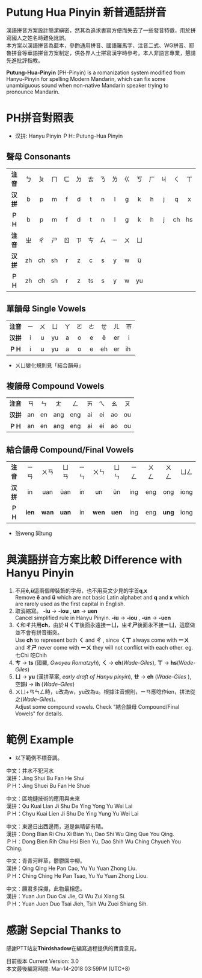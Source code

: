 # Putung Hua Pinyin 新普通話拼音
漢語拼音方案設計簡潔縝密，然其為追求書寫方便而失去了一些發音特徵，用於拼寫國人之姓名時難免訛誤。  
本方案以漢語拼音為藍本，參酌通用拼音、國語羅馬字、注音二式、WG拼音、耶魯拼音等華語拼音方案制定，供各界人士拼寫漢字時參考。本人非語言專業，懇請先進批評指教。  
  
**Putung-Hua-Pinyin** (PH-Pinyin) is a romanization system modified from Hanyu-Pinyin for spelling Modern Mandarin, which can fix some unambiguous sound when non-native Mandarin speaker trying to pronounce Mandarin.

# PH拼音對照表 
* 汉拼: Hanyu Pinyin  ＰＨ: Putung-Hua Pinyin
## 聲母 Consonants
| | | | | | | | | | | | | | | |
|:----:|:----:|:----:|:----:|:----:|:----:|:----:|:----:|:----:|:----:|:----:|:----:|:----:|:----:|:----:|
|**注音**|ㄅ|ㄆ|ㄇ|ㄈ|ㄉ|ㄊ|ㄋ|ㄌ|ㄍ|ㄎ|ㄏ|ㄐ|ㄑ|ㄒ
|**汉拼**|b|p|m|f|d|t|n|l|g|k|h|j|q|x
|**ＰＨ**|b|p|m|f|d|t|n|l|g|k|h|j|ch|hs
|**注音**|ㄓ|ㄔ|ㄕ|ㄖ|ㄗ|ㄘ|ㄙ|ㄧ|ㄨ|ㄩ
|**汉拼**|zh|ch|sh|r|z|c|s|y|w|ü
|**ＰＨ**|zh|ch|sh|r|z|ts|s|y|w|yu

## 單韻母 Single Vowels
| | | | | | | | | | |
|:----:|:----:|:----:|:----:|:----:|:----:|:----:|:----:|:----:|:----:|
|**注音**|ㄧ|ㄨ|ㄩ|ㄚ|ㄛ|ㄜ|ㄝ|ㄦ|ㄭ
|**汉拼**|i|u|yu|a|o|e|ê|er|i
|**ＰＨ**|i|u|yu|a|o|e|eh|er|ih 
* ㄨㄩ變化規則見「結合韻母」

## 複韻母 Compound Vowels
| | | | | | | | | |
|:----:|:----:|:----:|:----:|:----:|:----:|:----:|:----:|:----:|
|**注音**|ㄢ|ㄣ|ㄤ|ㄥ|ㄞ|ㄟ|ㄠ|ㄡ|
|**汉拼**|an|en|ang|eng|ai|ei|ao|ou
|**ＰＨ**|an|en|ang|eng|ai|ei|ao|ou

## 結合韻母 Compound/Final Vowels
| | | | | | | | | | | |
|:----:|:----:|:----:|:----:|:----:|:----:|:----:|:----:|:----:|:----:|:----:|
|**注音**|ㄧㄢ|ㄨㄢ|ㄩㄢ|ㄧㄣ|ㄨㄣ|ㄩㄣ|ㄧㄥ|ㄨㄥ|ㄨㄥ|ㄩㄥ
|**汉拼**|in|uan|üan|in|un|ün|ing|eng|ong|iong
|**ＰＨ**|**ien**|**wan**|**uan**|in|**wen**|**uen**|ing|eng|**ung**|iong
* 翁weng 同tung

# 與漢語拼音方案比較 Difference with Hanyu Pinyin
1. 不用**ê,ü**這兩個帶裝飾的字母，也不用英文少見的字首**q**,**x**  
Remove **ê** and **ü** which are not basic Latin alphabet and **q** and **x** which are rarely used as the first capital in English.
2. 取消縮寫。 **-iu** → **-iou** , **un** → **uen**  
Cancel simplified rule in Hanyu Pinyin. **-iu** → **-iou** , **-un** → **-uen** 
3. **ㄑ**和**ㄔ**共用**ch**，由於**ㄐㄑㄒ**後面永遠接**ㄧㄩ**，**ㄓㄔㄕ**後面永不接**ㄧㄩ**，這麼做並不會有拼音衝突。  
Use **ch**  to represent both **ㄑ** and **ㄔ** , since **ㄑㄒ** always come with **ーㄨ** and **ㄔㄕ** never come with **ーㄨ** they will not conflict with each other. eg. 七Chi 吃Chih
4. **ㄘ** → **ts** (國羅, _Gwoyeu Romatzyh_), **ㄑ** → **ch**(_Wade-Giles_), **ㄒ** → **hs**(_Wade-Giles_)  
5. **ㄩ** → **yu** (漢拼草案, _early draft of Hanyu pinyin_), **ㄝ**  → **eh** (_Wade–Giles_ ), 空韻**i** → **ih** (_Wade–Giles_)  
6. ㄨㄩ+ㄢㄣㄥ時，u改為w，yu改為u。根據注音規則，ㄧㄢ應唸作ien，拼法從之(_Wade-Giles_)。  
Adjust some compound vowels. Check "結合韻母 Compound/Final Vowels" for details.

# 範例 Example
* 以下範例不標音調。

中文：井水不犯河水  
漢拼：Jing Shui Bu Fan He Shui  
ＰＨ：Jing Shuei Bu Fan He Shuei  
  
中文：區塊鏈技術的應用與未來  
漢拼：Qu Kuai Lian Ji Shu De Ying Yong Yu Wei Lai  
ＰＨ：Chyu Kuai Lien Ji Shu De Ying Yung Yu Wei Lai  
  
中文：東邊日出西邊雨，道是無晴卻有晴。  
漢拼：Dong Bian Ri Chu Xi Bian Yu, Dao Shi Wu Qing Que You Qing.  
ＰＨ：Dong Bien Rih Chu Hsi Bien Yu, Dao Shih Wu Ching Chyueh You Ching.  
  
中文：青青河畔草，鬱鬱園中柳。  
漢拼：Qing Qing He Pan Cao, Yu Yu Yuan Zhong Liu.  
ＰＨ：Ching Ching He Pan Tsao, Yu Yu Yuan Zhong Liou.  
  
中文：願君多採擷，此物最相思。  
漢拼：Yuan Jun Duo Cai Jie, Ci Wu Zui Xiang Si.  
ＰＨ：Yuan Juen Duo Tsai Jieh, Tsih Wu Zuei Shiang Sih.

# 感謝 Sepcial Thanks to
感謝PTT站友**Thirdshadow**在編寫過程提供的寶貴意見。  
  
目前版本 Current Version: 3.0  
本文最後編寫時間: Mar-14-2018 03:59PM (UTC+8)
